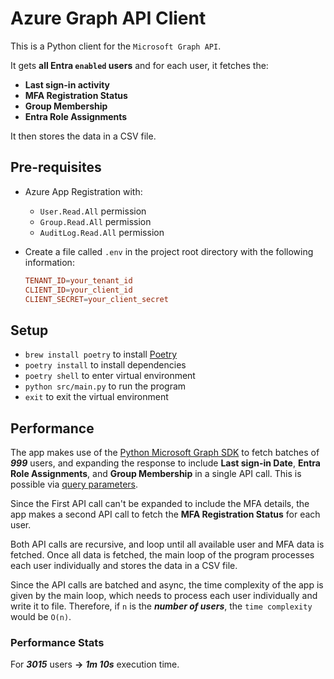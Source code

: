 # Azure Graph API Client
This is a Python client for the `Microsoft Graph API`. 

It gets **all Entra `enabled` users** and for each user, it fetches the:

  - **Last sign-in activity**
  - **MFA Registration Status**
  - **Group Membership**
  - **Entra Role Assignments** 

It then stores the data in a CSV file. 

## Pre-requisites
- Azure App Registration with:
  - `User.Read.All` permission
  - `Group.Read.All` permission
  - `AuditLog.Read.All` permission

- Create a file called `.env` in the project root directory with the following information:
  ```conf
  TENANT_ID=your_tenant_id
  CLIENT_ID=your_client_id
  CLIENT_SECRET=your_client_secret
  ```

## Setup
- `brew install poetry` to install [Poetry](https://python-poetry.org/)
- `poetry install` to install dependencies
- `poetry shell` to enter virtual environment
- `python src/main.py` to run the program
- `exit` to exit the virtual environment

## Performance
The app makes use of the [Python Microsoft Graph SDK](https://github.com/microsoftgraph/msgraph-sdk-python) to fetch batches of ***999*** users, and expanding the response to include **Last sign-in Date**, **Entra Role Assignments**, and **Group Membership** in a single API call. This is possible via [query parameters](https://learn.microsoft.com/en-us/graph/query-parameters?tabs=http#expand-parameter).

Since the First API call can't be expanded to include the MFA details, the app makes a second API call to fetch the **MFA Registration Status** for each user.

Both API calls are recursive, and loop until all available user and MFA data is fetched. Once all data is fetched, the main loop of the program processes each user individually and stores the data in a CSV file.

Since the API calls are batched and async, the time complexity of the app is given by the main loop, which needs to process each user individually and write it to file. Therefore, if `n` is the ***number of users***, the `time complexity` would be `O(n)`.

### Performance Stats
For ***3015*** users **->** ***1m 10s*** execution time.